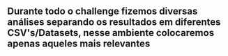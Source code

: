 ## Durante todo o challenge fizemos diversas análises separando os resultados em diferentes CSV's/Datasets, nesse ambiente colocaremos apenas aqueles mais relevantes 
